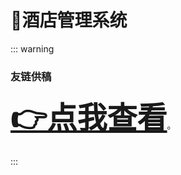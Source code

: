 # 🏢酒店管理系统
::: warning
### 友链供稿

<font size=10>**[👉点我查看](http://blog.liyansheng.top/project/hotel_boot/)**</font>。


:::